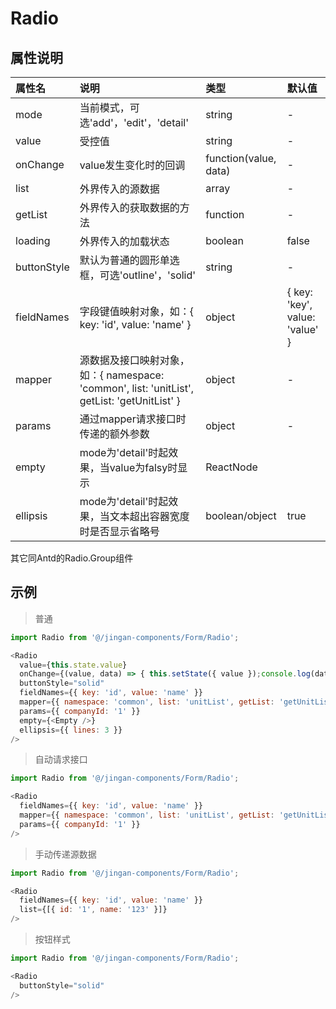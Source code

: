 # Radio

## 属性说明

| 属性名 | 说明 | 类型 | 默认值 |
| :- | :- | :- | :- |
| mode | 当前模式，可选'add'，'edit'，'detail' | string | - |
| value | 受控值 | string | - |
| onChange | value发生变化时的回调 | function(value, data) | - |
| list | 外界传入的源数据 | array | - |
| getList | 外界传入的获取数据的方法 | function | - |
| loading | 外界传入的加载状态 | boolean | false |
| buttonStyle | 默认为普通的圆形单选框，可选'outline'，'solid' | string | - |
| fieldNames | 字段键值映射对象，如：{ key: 'id', value: 'name' } | object | { key: 'key', value: 'value' } |
| mapper | 源数据及接口映射对象，如：{ namespace: 'common', list: 'unitList', getList: 'getUnitList' } | object | - |
| params | 通过mapper请求接口时传递的额外参数 | object | - |
| empty | mode为'detail'时起效果，当value为falsy时显示 | ReactNode | <EmptyText /> |
| ellipsis | mode为'detail'时起效果，当文本超出容器宽度时是否显示省略号 | boolean/object  | true |
其它同Antd的Radio.Group组件

## 示例

> 普通

  ```js
  import Radio from '@/jingan-components/Form/Radio';

  <Radio
    value={this.state.value}
    onChange={(value, data) => { this.setState({ value });console.log(data); }}
    buttonStyle="solid"
    fieldNames={{ key: 'id', value: 'name' }}
    mapper={{ namespace: 'common', list: 'unitList', getList: 'getUnitList' }}
    params={{ companyId: '1' }}
    empty={<Empty />}
    ellipsis={{ lines: 3 }}
  />
  ```


> 自动请求接口

  ```js
  import Radio from '@/jingan-components/Form/Radio';

  <Radio
    fieldNames={{ key: 'id', value: 'name' }}
    mapper={{ namespace: 'common', list: 'unitList', getList: 'getUnitList' }}
    params={{ companyId: '1' }}
  />
  ```


> 手动传递源数据

  ```js
  import Radio from '@/jingan-components/Form/Radio';

  <Radio
    fieldNames={{ key: 'id', value: 'name' }}
    list={[{ id: '1', name: '123' }]}
  />
  ```


> 按钮样式

  ```js
  import Radio from '@/jingan-components/Form/Radio';

  <Radio
    buttonStyle="solid"
  />
  ```